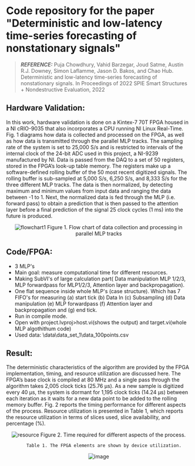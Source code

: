 # Code repository for the paper "Deterministic and low-latency time-series forecasting of nonstationary signals"

> **_REFERENCE:_**  Puja Chowdhury, Vahid Barzegar, Joud Satme, Austin R.J. Downey, Simon Laflamme, Jason D. Bakos, and Chao Hub. Deterministic and low-latency time-series forecasting of nonstationary signals. In Proceedings of 2022 SPIE Smart Structures + Nondestructive Evaluation, 2022 

## Hardware Validation:
In this work, hardware validation is done on a Kintex-7 70T FPGA housed in a NI cRIO-9035 that also incorporates a CPU running NI Linux Real-Time. Fig. 1 diagrams how data is collected and processed on the FPGA, as well as how data is transmitted through the parallel MLP tracks. The sampling rate of the system is set to 25,000 S/s and is restricted to intervals of the internal clock of the 24-bit ADC used in this project, a NI-9239 manufactured by NI. Data is passed from the DAQ to a set of 50 registers, stored in the FPGA’s look-up table memory. The registers make up a software-defined rolling buffer of the 50 most recent digitized signals. The rolling buffer is sub-sampled at 5,000 S/s, 6,250 S/s, and 8,333 S/s for the three different MLP tracks. The data is then normalized, by detecting maximum and minimum values from input data and ranging the data between -1 to 1. Next, the normalized data is fed through the MLP (i.e. forward pass) to obtain a prediction that is then passed to the attention layer before a final prediction of the signal 25 clock cycles (1 ms) into the future is produced.

<center>

![flowchart1](https://user-images.githubusercontent.com/60459286/142488752-07980fbc-af0c-421f-89fc-0f8f7b2a07bc.png)
         Figure 1. Flow chart of data collection and processing in parallel MLP tracks

</center>

## Code/FPGA:
* 3 MLP's
* Main goal: measure computational time for different resources.
* Making SubVI's of large calculation part( Data manipulation MLP 1/2/3, MLP forwardpass for MLP1/2/3, Attention layer and backpropagation).
* One flat sequence inside whole MLP's (case structure). Which has 7 FIFO's for measuring (a) start tick (b) Data In (c) Subsampling (d) Data manipulation (e) MLP forwardpass (f) Attention layer and backpropagation and (g) end tick.
* Run in compile mode.
* Open with project.lvproj>host.vi(shows the output) and target.vi(whole MLP algothithum code)
* Used data: \data\data_set_1\data_100points.csv
## Result:
The deterministic characteristics of the algorithm are provided by the FPGA implementation, timing, and resource utilization are discussed here. The FPGA’s base clock
is compiled at 80 MHz and a single pass through the algorithm takes 2,005 clock ticks
(25.76 µs). As a new sample is digitized every 40 µs, the system is dormant for 1,195
clock ticks (14.24 µs) between each iteration as it waits for a new data point to be added
to the rolling memory buffer. Fig. 2 reports the timing performance for different aspects
of the process. Resource utilization is presented in Table 1, which reports the resource
utilization in terms of slices used, slice availability, and percentage (%).

<center>

![resource](https://user-images.githubusercontent.com/60459286/142489065-2179161a-58b5-4365-bde1-90860abf6e35.png)
        Figure 2. Time required for different aspects of the process.
        
        Table 1. The FPGA elements are shown by device utilization.
 ![image](https://user-images.githubusercontent.com/60459286/142489219-023aa639-a553-4f5b-8f69-f80bcc55eb5c.png)
</center>
